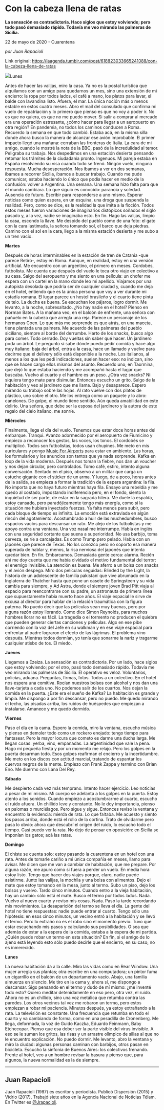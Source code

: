 # Con la cabeza llena de ratas

**La sensación es contradictoria. Hace siglos que estoy volviendo; pero todo pasó demasiado rápido. Todavía me veo mirando las palmeras de Sicilia.**

22 de mayo de 2020 - Cuarentena

_por Juan Rapacioli_

Link original: https://laagenda.tumblr.com/post/618823033665241088/con-la-cabeza-llena-de-ratas

![](https://64.media.tumblr.com/062d2dbd0e834ad81a6eef29b33075a5/4feccff5d60f8282-b3/s500x750/b826859352c64324dc71cc8ade0178baf6d59c42.jpg)Lunes

  



Antes de hacer las valijas, miro la casa. Ya no es la postal turística que alquilamos con un amigo para quedarnos un mes, sino una extensión de mi encierro: la ropa por todos lados, el café a mano, los platos para lavar, el balde con lavandina listo. Afuera, el mar. La única noción más o menos estable en estos cuatro meses. Abro el mail del consulado que confirma mi vuelo de repatriación y lo primero que pienso es que no voy a poder ir. No es que no quiera, es que no me puedo mover. Si salir a comprar al mercado era una operación estresante, ¿cómo hacer para llegar a un aeropuerto en otra región? En pandemia, no todos los caminos conducen a Roma. Recuerdo la semana en que todo cambió. Estaba acá, en la misma silla donde ahora busco la manera de alcanzar ese avión improbable. El primer impacto llegó una mañana: cerraban las fronteras de Italia. La cara de mi amigo, cuando le mostré la nota de la BBC, pasó de la incredulidad al temor. Peligraba su trabajo. Nos despedimos en una estación desierta pensando retomar los trámites de la ciudadanía pronto. Ingenuos. Mi pareja estaba en España resolviendo su visa cuando todo se frenó. Ningún vuelo, ninguna respuesta. Mucha desesperación. Nos íbamos a ver en dos semanas, íbamos a recorrer Sicilia, íbamos a buscar trabajo. Cuando me pude comunicar, estaba haciendo lo único que podía hacer en medio de la confusión: volver a Argentina. Una semana. Una semana hizo falta para que el mundo cambiara. Lo que siguió es conocido: paranoia y soledad. Ausencia de futuro. Escribir para responderse a uno mismo. Esperar noticias como quien espera, en un esquina, una droga que suspenda la realidad. Pero, como se dice, es la realidad la que imita a la ficción. Todos estos meses fueron variaciones de imaginarios distópicos soñados el siglo pasado y, a la vez, nadie se imaginaba esto. En fin. Hago las valijas, limpio la casa, escondo la llave. Me despido del pueblo como de una foto: el gato con la cara lastimada, la señora tomando sol, el barco que deja piedras. Camino con el sol en la cara, llego a la misma estación desierta y me subo a un tren vacío. 

**Martes** 

Después de horas interminables en la estación de tren de Catania -que parece Retiro-, estoy en Roma. Aunque, en realidad, estoy en una versión artificial. Me encuentro con un argentino, el primero en meses. Cordobés, futbolista. Me cuenta que después del vuelo le toca otro viaje en colectivo a su casa. Salgo del aeropuerto y me siento en una película: un chofer me espera con un cartel en la mano donde leo mi apellido. Viajamos por una autopista desolada que podría ser de cualquier ciudad y, cuando me deja en el hotel, entiendo que es la única persona que voy a ver durante mi estadía romana. El lugar parece un hostel brasileño y el cuarto tiene pinta de telo. La ducha es buena. Se escuchan los pájaros, logro dormir. Me levanto, a la noche, sobresaltado. ¿No hay nadie en el hotel? Pienso en Norman Bates. A la mañana veo, en el balcón de enfrente, una señora con pañuelo en la cabeza que arregla una reja. Parece un personaje de los hermanos Coen. Lo que más me sorprende es que atrás, en una maceta, tiene plantada una palmera. Me acuerdo de las palmeras del pueblo siciliano, siempre al borde del derrumbe. Harto de los snacks, busco algo para comer. Todo cerrado. Doy vueltas sin saber qué hacer. Un jardinero poda un árbol. Le pregunto si sabe dónde puedo pedir comida y hace algo muy italiano: baja del árbol, entra a la casa, hace un llamado y vuelve para decirme que el delivery sólo está disponible a la noche. Los italianos, al menos a los que les pedí indicaciones, suelen hacer eso: no indican, sino que se hacen cargo ellos mismos del asunto. Recuerdo uno, en Taormina, que dejó lo que estaba haciendo y me acompañó hasta el lugar que buscaba. Vuelvo al cuarto y el hambre es un peso. ¿Otra vez snacks? Ni siquiera tengo mate para disimular. Entonces escucho un grito. Salgo de la habitación y veo al jardinero que me llama. Bajo y desaparece. Espero mirando su trabajo sobre las hojas. Al rato vuelve con dos platos de plástico, uno sobre el otro. Me los entrega como un paquete y lo abro: canelones. De golpe, el mundo tiene sentido. Aún queda amabilidad en este delirio. Una señora, que debe ser la esposa del jardinero y la autora de este regalo del cielo italiano, me sonríe. 

**Miércoles** 

Finalmente, llega el día del vuelo. Tenemos que estar doce horas antes del embarque. Tranqui. Avanzo adormecido por el aeropuerto de Fiumicino y empiezo a reconocer los gestos, las voces, los tonos. El cordobés se multiplicó. Todos son futbolistas, todos usan chupines. Me meto en mis auriculares y pongo [Music For Airports](https://www.youtube.com/watch?v=vNwYtllyt3Q) para estar en ambiente. Las horas, los formularios y los anuncios son tantos que ya nada sorprende. Kafka en loop de la vida moderna. Después nos toman la fiebre, nos dan un voucher y nos dejan circular, pero controlados. Tomo café, estiro, intento alguna conversación. Sentado en el piso, observo a un militar que carga un estuche gigante con el sticker de un arma. Y luego, de a poco, horas antes de la salida, se empieza a formar la tradición de la espera argentina: la fila. No importa que no haya futuro mientras haya fila. Ensayo una rebeldía y me quedo al costado, impostando indiferencia pero, en el fondo, siento la inquietud de ser parte, de estar en la sagrada hilera. Me duele la espalda, estoy cansado, pero paradójicamente tengo más energía, como si la situación me hubiera inyectado fuerzas. Ya falta menos para subir, pero cada bloque de tiempo es infinito. La emoción está extraviada en algún rincón del agotamiento. Acostumbrado a huir de las muchedumbres, busco espacios vacíos para descansar un rato. Me alejo de los futbolistas y me apoyo contra una ventana. Una voz nasal me interrumpe. Habla en inglés con una seguridad cortante que suena a superioridad. No usa barbijo, toma cerveza, se ríe a carcajadas. Es como Trump pero pelado. Habla con un japonés que parece de Texas. No los conozco pero no soporto esa manera superada de hablar y, menos, la risa nerviosa del japonés que intenta quedar bien. En fin. Embarcamos. Demasiada gente cerca: alarma. Recién ahí me doy cuenta que me había olvidado el motivo fundamental del terror: el enemigo invisible. La atención es buena. Me aferro a un bolsa con snacks y el avión despega. Miro dos películas seguidas: Blinded by the Light, la historia de un adolescente de familia pakistaní que vive abrumado en la Inglaterra de Thatcher hasta que pone un casete de Springsteen y su vida cambia para siempre, y Ad Astra, donde el siempre joven Brad Pitt viaja al espacio para reencontrarse con su padre, un astronauta de primera línea que supuestamente había muerto hace años. El viaje espacial le sirve de excusa al director para hablar de la relación traumática con la figura paterna. No puedo decir que las películas sean muy buenas, pero por alguna razón estoy llorando. Como dice Simon Reynolds, para muchos hombres llorar no es fácil. La tragedia o el tormento no producen el quiebre que pueden generar ciertas canciones y películas. Algo en ese pibe corriendo con la voz del Jefe en su walkman y en ese viaje espacial para enfrentar al padre lograron el efecto de las lágrimas. El problema vino después. Mientras todos dormían, yo tenía que sonarme la nariz y tragarme cualquier atisbo de tos. El miedo. 

**Jueves** 

Llegamos a Ezeiza. La sensación es contradictoria. Por un lado, hace siglos que estoy volviendo; por el otro, pasó todo demasiado rápido. Todavía me veo mirando las palmeras de Sicilia. El operativo es veloz. Voluntarios, policías, aduana. Preguntas, firmas, fotos. Todos a un colectivo. En el hotel nos espera una comitiva. Rocían nuestros bolsos con alcohol y nos dan una llave-tarjeta a cada uno. No podemos salir de los cuartos. Nos dejan la comida en la puerta. ¿Este era el sueño de Kafka? La habitación es grande y limpia. Me dispongo a por fin descansar, pero no puedo. Me quedo mirando el techo, las pisadas arriba, los ruidos de huéspedes que empiezan a instalarse. Amanece y me quedo dormido. 

**Viernes** 

Paso el día en la cama. Espero la comida, miro la ventana, escucho música y pienso en demoler todo como un rockero enojado: tengo tiempo para fantasear. Pero la mayor locura que cometo es darme una ducha larga. Me llegan cosas: yerba, vino, empanadas. La argentinidad que vale la pena. Hago mi pequeña fiesta y por un momento me relajo. Pero los golpes en la puerta desarman todo. Esos golpes reafirman el encierro y la incertidumbre. Me meto en los discos con actitud marcial, tratando de espantar los cuervos negros de la mente. Empiezo con Frank Zappa y termino con Brian Eno. Me duermo con Lana Del Rey. 

**Sábado** 

Me despierto cada vez más temprano. Intento hacer ejercicio. Leo noticias a pesar de mí mismo. Mi cuerpo se adelanta a los golpes en la puerta. Estoy atento a los sonidos. Cuando empiezo a acostumbrarme al cuarto, escucho el ruido afuera. Un chillido leve y constante. No le doy importancia, pienso en palomas o murciélagos. Pero sigue y sigue. Entonces reviso la ventana y encuentro la evidencia: mierda de rata. Lo que faltaba. Me acuesto y siento los pasos arriba, donde está el rollo de la cortina. Trato de olvidarme pero pasa lo obvio: ahora que descubrí el origen del ruido, lo escucho todo el tiempo. Casi puedo ver la rata. No dejo de pensar en oposición: en Sicilia se imponían los gatos; acá las ratas. 

**Domingo**

El chiste se cuenta solo: estoy pasando la cuarentena en un hotel con una rata. Antes de tomarle cariño a mi única compañía en meses, llamo para avisar. Me dicen que me van a cambiar de habitación, que me prepare. Por alguna razón, me apuro como si fuera a perder un vuelo. En media hora estoy listo. Tengo que hacer dos viajes porque, claro, nadie puede asistirme. Junto las valijas, la mochila y una bolsa con alimentos. Dejo el mate que estoy tomando en la mesa, junto al termo. Subo un piso, dejo los bolsos y vuelvo. Tardo cinco minutos. Cuando entro a la vieja habitación, hay un cambio: sólo está el mate. Busco el termo por todos lados. Nada. Vuelvo al nuevo cuarto y reviso mis cosas. Nada. Paso la tarde recordando mis movimientos. La desaparición del termo se lleva el día. La gente del hotel no tiene respuestas: nadie puede entrar al cuarto. Tengo sólo una hipótesis: en esos cinco minutos, un vecino entró a la habitación y se llevó el termo. Pero lo extraño no es el robo sino el momento previo. Tuvo que estar escuchando mis pasos y calculando sus posibilidades. O sea que además de estar a la espera de la comida, estaba a la espera de mi partida. ¿Quién puede robar un termo en esta situación? En fin, si el amigo de lo ajeno está leyendo esto sólo puedo decirle que el encierro, en su caso, no es inmerecido. 

**Lunes** 

La nueva habitación da a la calle. Miro las vidas como en Rear Window. Una mujer arregla sus plantas; otra escribe en una computadora; un pintor fuma un cigarrillo en el balcón de un departamento vacío. Abajo, una familia almuerza en silencio. Me tiro en la cama y, ahora sí, me dispongo a descansar. Sigo pensando en el termo y dudo de mí mismo: ¿me inventé todo esto? Quiero meditar detenidamente en eso pero, otra vez, el ruido. Ahora no es un chillido, sino una voz metálica que retumba contra las paredes. Los otros vecinos tal vez me robaron un termo, pero estos empiezan a robar mi paciencia. Minutos después, ya estoy extrañando a la rata. La televisión es constante. Una frecuencia que retumba en todo el cuarto y va cambiando de forma, como en una pesadilla de Cronenberg. Me llega, deformada, la voz de Guido Kaczka, Eduardo Feinmann, Baby Etchecopar. Pienso que esa deber ser la parte visible del virus invisible. A eso se le suman los gritos, las risas y un arrastre olímpico de sillas al que no le encuentro explicación. No puedo dormir. Me levanto, abro la ventana y miro la ciudad: algunas personas caminan con barbijos, otros pasan en bicicleta. Escucho la sinfonía de Buenos Aires: los colectivos frenando. Frente al hotel, veo a un hombre revisar la basura y pienso que, para algunos, la nueva normalidad es la de siempre. 



---

 Juan Rapacioli
---------------

 Juan Rapacioli (1987) es escritor y periodista. Publicó Dispersión (2015) y Vidrio (2017). Trabajó siete años en la Agencia Nacional de Noticias Télam. En Twitter es [@Jrapacioli](https://twitter.com/JRapacioli). 

